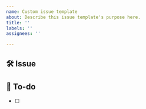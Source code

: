 ```yaml
---
name: Custom issue template
about: Describe this issue template's purpose here.
title: ''
labels: ''
assignees: ''

---
```


## 🛠 Issue

## 📝 To-do
<!-- 진행할 작업에 대해 적어주세요 -->
- [ ]
